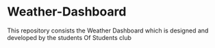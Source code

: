 # Weather-Dashboard
This repository consists the Weather Dashboard which is designed and developed by the students Of Students club 
